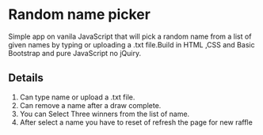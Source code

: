 # Random name picker
Simple app on vanila JavaScript that will pick a random name from a list of given names by typing or uploading a .txt file.Build in HTML ,CSS and Basic Bootstrap and pure JavaScript no jQuiry.

## Details
1. Can type name or upload a .txt file.
2. Can remove a name after a draw complete.
3. You can Select Three winners from the list of name.
4. After select a name you have to reset of refresh the page for new raffle
